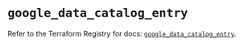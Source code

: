 # `google_data_catalog_entry`

Refer to the Terraform Registry for docs: [`google_data_catalog_entry`](https://registry.terraform.io/providers/hashicorp/google/5.22.0/docs/resources/data_catalog_entry).
